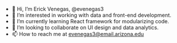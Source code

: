 - 👋 Hi, I’m Erick Venegas, @evenegas3
- 👀 I’m interested in working with data and front-end development.
- 🌱 I’m currently learning React framework for modularizing code.
- 💞️ I’m looking to collaborate on UI design and data analytics. 
- 📫 How to reach me at evenegas3@email.arizona.edu

<!---
evenegas3/evenegas3 is a ✨ special ✨ repository because its `README.md` (this file) appears on your GitHub profile.
You can click the Preview link to take a look at your changes.
--->
